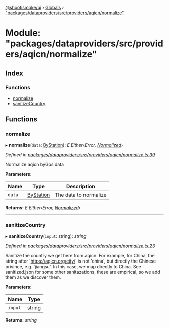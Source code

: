 [@shootismoke/ui](../README.md) › [Globals](../globals.md) › ["packages/dataproviders/src/providers/aqicn/normalize"](_packages_dataproviders_src_providers_aqicn_normalize_.md)

# Module: "packages/dataproviders/src/providers/aqicn/normalize"

## Index

### Functions

* [normalize](_packages_dataproviders_src_providers_aqicn_normalize_.md#normalize)
* [sanitizeCountry](_packages_dataproviders_src_providers_aqicn_normalize_.md#sanitizecountry)

## Functions

###  normalize

▸ **normalize**(`data`: [ByStation](_packages_dataproviders_src_providers_aqicn_validation_.md#bystation)): *E.Either‹Error, [Normalized](_packages_dataproviders_src_types_.md#normalized)›*

*Defined in [packages/dataproviders/src/providers/aqicn/normalize.ts:39](https://github.com/shootismoke/common/blob/af8195a/packages/dataproviders/src/providers/aqicn/normalize.ts#L39)*

Normalize aqicn byGps data

**Parameters:**

Name | Type | Description |
------ | ------ | ------ |
`data` | [ByStation](_packages_dataproviders_src_providers_aqicn_validation_.md#bystation) | The data to normalize  |

**Returns:** *E.Either‹Error, [Normalized](_packages_dataproviders_src_types_.md#normalized)›*

___

###  sanitizeCountry

▸ **sanitizeCountry**(`input`: string): *string*

*Defined in [packages/dataproviders/src/providers/aqicn/normalize.ts:23](https://github.com/shootismoke/common/blob/af8195a/packages/dataproviders/src/providers/aqicn/normalize.ts#L23)*

Sanitize the country we get here from aqicn. For example, for China, the
string after 'https://aqicn.org/city/' is not 'china', but directly the
Chinese privince, e.g. 'jiangsu'. In this case, we map directly to China.
See sanitized.json for some other sanitazations, these are empirical, so
we add them as we discover them.

**Parameters:**

Name | Type |
------ | ------ |
`input` | string |

**Returns:** *string*
